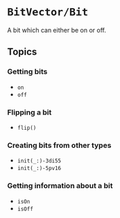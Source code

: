 # ``BitVector/Bit``

A bit which can either be on or off.

## Topics

### Getting bits
- ``on``
- ``off``

### Flipping a bit
- ``flip()``

### Creating bits from other types
- ``init(_:)-3di55``
- ``init(_:)-5pv16``

### Getting information about a bit
- ``isOn``
- ``isOff``
